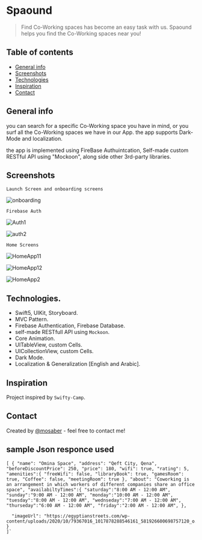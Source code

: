 # Spaound


> Find Co-Working spaces has become an easy task with us. Spaound helps you find the Co-Working spaces near you!

## Table of contents
* [General info](#general-info)
* [Screenshots](#screenshots)
* [Technologies](#technologies)
* [Inspiration](#inspiration)
* [Contact](#contact)

## General info
you can search for a specific Co-Working space you have in mind, or you surf all the Co-Working spaces we have in our App. the app supports Dark-Mode and localization.

the app is implemented using FireBase Authuintcation, Self-made custom RESTful API using "Mockoon", along side other 3rd-party libraries.  
## Screenshots


`Launch Screen and onboarding screens`


![onboarding](https://user-images.githubusercontent.com/52084438/113147122-be140280-9230-11eb-8eec-80997b7c259a.gif)


`Firebase Auth`


![Auth1](https://user-images.githubusercontent.com/52084438/113146619-2e6e5400-9230-11eb-9aa1-c7e080953d84.gif)

![auth2](https://user-images.githubusercontent.com/52084438/113148803-945bdb00-9232-11eb-897b-df95eab71b56.gif)


`Home Screens`


![HomeApp11](https://user-images.githubusercontent.com/52084438/113148190-da646f00-9231-11eb-8292-b483ee4c7039.gif)

![HomeApp12](https://user-images.githubusercontent.com/52084438/113148203-de908c80-9231-11eb-9b45-44707174f931.gif)

![HomeApp2](https://user-images.githubusercontent.com/52084438/113148829-9de54300-9232-11eb-8be7-57bb78fc61ca.gif)






## Technologies.

* Swift5, UIKit, Storyboard.
* MVC Pattern.
* Firebase Authentication, Firebase Database.
* self-made RESTfull API using `Mockoon`.
* Core Animation.
* UITableView, custom Cells.
* UICollectionView, custom Cells.
* Dark Mode.
* Localization & Generalization [English and Arabic].
 




## Inspiration
Project inspired by `Swifty-Camp`.
## Contact
Created by [@mosaber](https://www.linkedin.com/in/mohamed-saber-fares/) - feel free to contact me!



## sample Json responce used
`[
    {
      "name": "Omina Space",
      "address": "Qeft City, Qena",
      "beforeDiscountPrice": 250,
      "price": 180,
      "wifi": true,
      "rating": 5,
      "amenities":{
        "freeWifi": false,
        "libraryBook": true,
        "gamesRoom": true,
        "Coffee": false,
        "meetingRoom": true
      },
      "about": "Coworking is an arrangement in which workers of different companies share an office space",
      "availabiltyTimes":{
        "saturday":"8:00 AM - 12:00 AM",
        "sunday":"9:00 AM - 12:00 AM",
        "monday":"10:00 AM - 12:00 AM",
        "tuesday":"8:00 AM - 12:00 AM",
        "wednseday":"7:00 AM - 12:00 AM",
        "thurseday":"6:00 AM - 12:00 AM",
        "friday":"2:00 AM - 12:00 AM",
      },`
      
      "imageUrl": "https://egyptianstreets.com/wp-content/uploads/2020/10/79367016_1017878288546161_581926600698757120_o.jpg",
    }
    ]`
